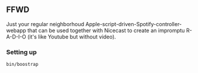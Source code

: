 ## FFWD

Just your regular neighborhoud Apple-script-driven-Spotify-controller-webapp that can be used together with Nicecast to create an impromptu R-A-D-I-O (it's like Youtube but without video).

### Setting up

`bin/boostrap`
